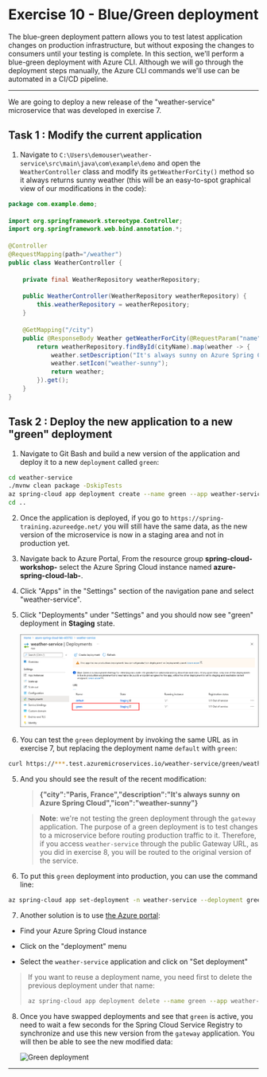 # Exercise 10 - Blue/Green deployment

The blue-green deployment pattern allows you to test latest application changes on production infrastructure, but without exposing the changes to consumers until your testing is complete. In this section, we'll perform a blue-green deployment with Azure CLI. Although we will go through the deployment steps manually, the Azure CLI commands we'll use can be automated in a CI/CD pipeline.

---

We are going to deploy a new release of the "weather-service" microservice that was developed in exercise 7.

## Task 1 : Modify the current application

1. Navigate to `C:\Users\demouser\weather-service\src\main\java\com\example\demo` and open the `WeatherController` class and modify its `getWeatherForCity()` method so it always returns sunny weather (this will be an easy-to-spot graphical view of our modifications in the code):

```java
package com.example.demo;

import org.springframework.stereotype.Controller;
import org.springframework.web.bind.annotation.*;

@Controller
@RequestMapping(path="/weather")
public class WeatherController {

    private final WeatherRepository weatherRepository;

    public WeatherController(WeatherRepository weatherRepository) {
        this.weatherRepository = weatherRepository;
    }

    @GetMapping("/city")
    public @ResponseBody Weather getWeatherForCity(@RequestParam("name") String cityName) {
        return weatherRepository.findById(cityName).map(weather -> {
            weather.setDescription("It's always sunny on Azure Spring Cloud");
            weather.setIcon("weather-sunny");
            return weather;
        }).get();
    }
}
```

## Task 2 : Deploy the new application to a new "green" deployment

1. Navigate to Git Bash and build a new version of the application and deploy it to a new `deployment` called `green`:

```bash
cd weather-service
./mvnw clean package -DskipTests
az spring-cloud app deployment create --name green --app weather-service --jar-path target/demo-0.0.1-SNAPSHOT.jar
cd ..
```

2. Once the application is deployed, if you go to `https://spring-training.azureedge.net/` you will still have the same data, as the new version of the microservice is now in a staging area and not in production yet.

3. Navigate back to Azure Portal, From the resource group **spring-cloud-workshop-<inject key="DeploymentID" enableCopy="false"/>** select the Azure Spring Cloud instance named **azure-spring-cloud-lab-<inject key="DeploymentID" enableCopy="false"/>**.

4. Click "Apps" in the "Settings" section of the navigation pane and select "weather-service".

5. Click "Deployments" under "Settings" and you should now see "green" deployment in **Staging** state.

   ![Deployment Pane](media/02-deployment-pane1.png)

4. You can test the `green` deployment by invoking the same URL as in exercise 7, but replacing the deployment name `default` with `green`:

```bash
curl https://***.test.azuremicroservices.io/weather-service/green/weather/city?name=Paris%2C%20France
```

5. And you should see the result of the recent modification:

   > **{"city":"Paris, France","description":"It's always sunny on Azure Spring Cloud","icon":"weather-sunny"}**


   > **Note**: we're not testing the green deployment through the `gateway` application. The purpose of a green deployment is to test changes to a microservice before routing production traffic to it. Therefore, if you access `weather-service` through the public Gateway URL, as you did in exercise 8, you will be routed to the original version of the service.

6. To put this `green` deployment into production, you can use the command line:

```bash
az spring-cloud app set-deployment -n weather-service --deployment green
```

7. Another solution is to use [the Azure portal](https://portal.azure.com/):

- Find your Azure Spring Cloud instance

- Click on the "deployment" menu

- Select the `weather-service` application and click on "Set deployment"

> If you want to reuse a deployment name, you need first to delete the previous deployment under that name:
>
> ```bash
> az spring-cloud app deployment delete --name green --app weather-service
> ```

8. Once you have swapped deployments and see that `green` is active, you need to wait a few seconds for the Spring Cloud Service Registry to synchronize and use this new version from the `gateway` application. You will then be able to see the new modified data:

   ![Green deployment](media/01-green-deployment.png)

---
